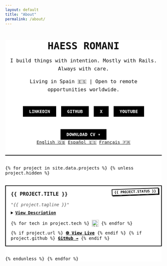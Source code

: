 ```yaml
---
layout: default
title: "About"
permalink: /about/
---
```


<!-- Google Fonts: Space Mono for brutalist aesthetic -->
<link href="https://fonts.googleapis.com/css2?family=Space+Mono&display=swap" rel="stylesheet">

<style>
  .about-container {
    font-family: 'Space Mono', monospace;
    background: #fff;
    color: #111;
  }

  .landing {
    text-align: center;
    margin-bottom: 4rem;
    border-bottom: 2px solid #000;
    padding-bottom: 2rem;
  }

  .button {
    display: inline-block;
    background: #000;
    color: #fff;
    padding: 0.5em 1.25em;
    text-decoration: none;
    font-weight: bold;
    text-transform: uppercase;
    margin-top: 1.5rem;
    border: 2px solid #000;
  }

  .button:hover {
    background: #fff;
    color: #000;
  }

  .portfolio-grid {
    display: grid;
    gap: 2rem;
    grid-template-columns: repeat(auto-fit, minmax(300px, 1fr));
  }

  .project-card {
    border: 2px solid #000;
    background: #fff;
    display: flex;
    flex-direction: column;
    position: relative;
  }

.project-image {
  width: 100%;
  border-bottom: 2px solid #000;
}

.project-image img {
  width: 100%;
  height: auto;
  display: block;
}

  .project-content {
    padding: 1.25rem;
    display: flex;
    flex-direction: column;
    gap: 0.75rem;
  }

  .project-title {
    font-size: 1.25rem;
    font-weight: bold;
    text-transform: uppercase;
    margin: 0;
  }

  .project-tagline {
    font-size: 1rem;
    font-style: italic;
    color: #555;
  }

  .project-description {
    font-size: 0.95rem;
    line-height: 1.5;
  }

  .tech-stack {
    display: flex;
    flex-wrap: wrap;
    gap: 0.5rem;
    align-items: center;
    margin-top: 0.5rem;
  }

  .tech-stack img {
    width: 24px;
    height: 24px;
  }

  .project-content a {
    font-weight: bold;
    color: #000;
    text-decoration: underline;
    margin-top: 0.5rem;
  }

  .project-content a:hover {
    text-decoration: none;
  }

  .projects-grid {
    display: grid;
    grid-template-columns: repeat(auto-fit, minmax(260px, 1fr));
    gap: 2rem; /* increase this value */
    font-family: 'Space Mono', monospace;
  }

  .project-card {
    position: relative;
    background: #fff;
    border: 2px solid #000;
    padding: 1rem;
    transition: all 0.2s ease;
  }

  .project-card:hover {
    box-shadow: 0 0 0 2px black;
    transform: scale(1.01);
  }

  .status-badge {
    position: absolute;
    top: 0.5rem;
    right: 0.5rem;
    font-family: 'Space Mono', monospace;
    font-size: 0.7rem;
    text-transform: uppercase;
    padding: 2px 6px;
    font-weight: bold;
    border: 2px solid #000;

    /* brutalist sticker feel */
    transform: rotate(-2deg);
    box-shadow: 2px 2px 0 #000;
  }

/*   <div class="badges">
    <span class="status-badge status-live" title="Fully launched & in use">Live</span>
    <span class="status-badge status-wip" title="Work in progress">WIP</span>
    <span class="status-badge status-beta" title="Feature-complete but needs testing">Beta</span>
    <span class="status-badge status-archived" title="No longer maintained or updated">Archived</span>
    <span class="status-badge status-experimental" title="Prototypes, R&D, trying new tech">Experimental</span>
    <span class="status-badge status-v2" title="Major version update in the works">v2 Coming</span>
    <span class="status-badge status-refactor" title="Project being refactored">Refactor</span>
  </div> */

  /* Colorful variants */
  .status-live {
    background: #16a34a; /* green-600 */
    color: #fff;
  }

  .status-wip {
    background: #facc15; /* yellow-400 */
    color: #000;
  }

  .status-beta {
    background: #3b82f6; /* blue-500 */
    color: #fff;
  }

  .status-archived {
    background: #9ca3af; /* gray-400 */
    color: #fff;
  }

  .status-experimental {
    background: #a855f7; /* purple-500 */
    color: #fff;
  }

  .status-v2 {
    background: #4b5563; /* slate-600 */
    color: #fff;
  }

  .status-refactor {
    background: #f97316; /* orange-500 */
    color: #fff;
  }

  /* Type Variantes */
  .status-product {
    background: #000;
    color: #fff;
  }

  .status-tool {
    background: #f97316; /* orange */
    color: #fff;
  }

  .status-client {
    background: #0ea5e9; /* cyan */
    color: #fff;
  }

  .status-template {
    background: #eab308; /* gold */
    color: #000;
  }

  .status-open-source {
    background: #10b981; /* emerald */
    color: #fff;
  }

  .project-title {
    font-size: 1rem;
    text-transform: uppercase;
    font-weight: bold;
    margin: 0 0 0.25rem 0;
  }

  .project-tagline {
    font-size: 0.85rem;
    font-style: italic;
    color: #555;
    margin-bottom: 0.5rem;
  }

  .project-description summary {
    cursor: pointer;
    text-decoration: underline;
    font-weight: bold;
    font-size: 0.85rem;
  }

  .project-description p {
    margin: 0.5rem 0 0 0;
    font-size: 0.85rem;
    line-height: 1.4;
  }

  .tech-stack {
    display: flex;
    gap: 0.5rem;
    align-items: center;
    margin: 0.75rem 0;
  }

  .tech-stack img {
    width: 22px;
    height: 22px;
  }

  .project-link {
    font-size: 0.85rem;
    font-weight: bold;
    text-decoration: underline;
    color: #000;
  }

  .project-link:hover {
    text-decoration: none;
  }

  .landing {
    max-width: 700px;
    margin: 0 auto 2rem;
    padding: 0 1rem;
    text-align: center;
    border-bottom: 2px solid #000;
    padding-bottom: 2rem;
    font-family: 'Space Mono', monospace;
  }

  .landing-title {
    font-size: 2rem;
    text-transform: uppercase;
    font-weight: bold;
    margin-bottom: 0.5rem;
  }

  .landing-subtitle,
  .landing-tagline {
    font-size: 1rem;
    margin-bottom: 1rem;
    line-height: 1.6;
    color: #111;
  }

  .landing-points {
    text-align: left;
    margin: 0 auto 2rem;
    max-width: 600px;
    font-size: 0.9rem;
    line-height: 1.5;
  }

  .landing-links {
    display: flex;
    flex-wrap: wrap;
    gap: 1rem;
    justify-content: center;
  }

  .button {
    display: inline-block;
    background: #000;
    color: #fff;
    padding: 0.5em 1.25em;
    text-decoration: none;
    font-weight: bold;
    text-transform: uppercase;
    border: 2px solid #000;
    transition: all 0.2s ease;
  }

  .button:hover {
    background: #fff;
    color: #000;
  }

.type-badge {
  position: absolute;
  bottom: 0.75rem;
  right: 0.75rem;
  transform: rotate(-2deg);
  padding: 0.35rem 0.75rem;
  font-family: 'Space Mono', monospace;
  font-size: 0.65rem;
  font-weight: bold;
  text-transform: uppercase;
  border-radius: 9999px; /* pill shape */
  border: 2px solid #000;
  background: #fff;
  color: #000;
  box-shadow: 2px 2px 0 #000;
  pointer-events: none;
  z-index: 10;
  white-space: nowrap;
}

/* Core Types */

.type-default {
  background: #fff;
  color: #000;
}

.type-product {
  background: #000;
  color: #fff;
}

.type-tool {
  background: #f97316; /* orange */
  color: #fff;
}

.type-client {
  background: #0ea5e9; /* cyan */
  color: #fff;
}

.type-open-source {
  background: #10b981; /* emerald */
  color: #fff;
}

.type-template {
  background: #eab308; /* gold */
  color: #000;
}

/* Tech / Experimental Types */
.type-ai {
  background: #7c3aed; /* violet */
  color: #fff;
}

.type-api {
  background: #3b82f6; /* blue */
  color: #fff;
}

.type-library {
  background: #14b8a6; /* teal */
  color: #fff;
}

.type-cli {
  background: #1f2937; /* slate */
  color: #fff;
}

.type-devops {
  background: #6b7280; /* gray */
  color: #fff;
}

/* Origin Types */
.type-hackathon {
  background: #dc2626; /* red */
  color: #fff;
}

.type-startup {
  background: #be123c; /* rose */
  color: #fff;
}

.type-university {
  background: #334155; /* dark slate */
  color: #fff;
}

.type-side-hustle {
  background: #f59e0b; /* amber */
  color: #000;
}

.type-personal {
  background: #d946ef; /* pink */
  color: #fff;
}

/* Format / Use-Case Types */
.type-landing-page {
  background: #0f172a; /* navy */
  color: #fff;
}

.type-dashboard {
  background: #15803d; /* green */
  color: #fff;
}

.type-cms {
  background: #7e22ce; /* purple */
  color: #fff;
}

.type-ecommerce {
  background: #ef4444; /* red */
  color: #fff;
}
</style>

<div class="about-container">
  <section class="landing">
    <h1 class="landing-title">Haess Romani</h1>
    <p class="landing-subtitle" id="rotating-subtitle">
      I build things with intention. Mostly with Rails. Always with care.
    </p>
    <p class="landing-tagline">
      Living in Spain 🇪🇸 | Open to remote opportunities worldwide.
    </p>
    <div class="landing-links">
      <a href="https://www.linkedin.com/in/haessr" target="_blank" class="button">LinkedIn</a>
      <a href="https://github.com/haessr" target="_blank" class="button">GitHub</a>
      <a href="https://x.com/haessr" target="_blank" class="button">X</a>
      <a href="https://www.youtube.com/@haessbuilds" target="_blank" class="button">YouTube</a>
      <div class="cv-dropdown">
      <a href="#" class="button cv-trigger">Download CV ▾</a>
      <div class="cv-options">
        <a href="https://drive.google.com/uc?export=download&id=ENGLISH_FILE_ID">English 🇬🇧</a>
        <a href="https://drive.google.com/uc?export=download&id=SPANISH_FILE_ID">Español 🇪🇸</a>
        <a href="https://drive.google.com/uc?export=download&id=FRENCH_FILE_ID">Français 🇫🇷</a>
      </div>
    </div>
    </div>
  </section>

  <section class="projects-grid">
    {% for project in site.data.projects %}
    {% unless project.hidden %}
      <div class="project-card">
        <span class="status-badge status-{{ project.status | downcase }}">{{ project.status }}</span>
        <h2 class="project-title">{{ project.title }}</h2>
        <p class="project-tagline">"{{ project.tagline }}"</p>
        <details class="project-description">
          <summary>View Description</summary>
          <p>{{ project.description }}</p>
        </details>
        <div class="tech-stack">
          {% for tech in project.tech %}
            <img src="https://cdn.simpleicons.org/{{ tech }}/000000" alt="{{ tech | capitalize }}">
          {% endfor %}
        </div>
        <div class="project-links">
          {% if project.url %}
            <a href="{{ project.url }}" class="project-link" target="_blank">🌐 View Live</a>
          {% endif %}
          {% if project.github %}
            <a href="{{ project.github }}" class="project-link" target="_blank">GitHub →</a>
          {% endif %}
        </div>
        <!-- <span class="type-badge type-{{ project.type | downcase }}">{{ project.type }}</span> -->
      </div>
      {% endunless %}
    {% endfor %}
  </section>
</div>

<script>
  const phrases = [
    "I build things with intention. Mostly with Rails. Always with care.",
    "Performance-minded, product-driven, always shipping.",
    "Engineering with clarity — product thinking included."
  ];

  let index = 0;
  const subtitleEl = document.getElementById("rotating-subtitle");

  setInterval(() => {
    index = (index + 1) % phrases.length;
    subtitleEl.textContent = phrases[index];
  }, 4000);
</script>

<!-- <script>
  document.querySelectorAll('.status-badge').forEach(badge => {
    const deg = (Math.random() - 0.5) * 4; // -2 to +2 degrees
    badge.style.transform = `rotate(${deg}deg)`;
  });
</script> -->
